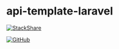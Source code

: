 # api-template-laravel

[![StackShare](http://img.shields.io/badge/tech-stack-0690fa.svg?style=flat)](https://stackshare.io/git-purine/api-template-laravel)

[![GitHub](https://img.shields.io/github/license/git-purine/api-template-laravel.svg)](https://github.com/git-purine/api-template-laravel/blob/master/LICENSE)
